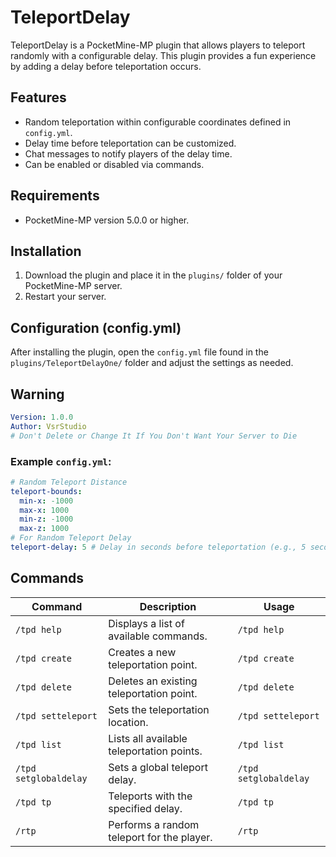 # TeleportDelay

TeleportDelay is a PocketMine-MP plugin that allows players to teleport randomly with a configurable delay. This plugin provides a fun experience by adding a delay before teleportation occurs.

## Features
- Random teleportation within configurable coordinates defined in `config.yml`.
- Delay time before teleportation can be customized.
- Chat messages to notify players of the delay time.
- Can be enabled or disabled via commands.

## Requirements
- PocketMine-MP version 5.0.0 or higher.

## Installation
1. Download the plugin and place it in the `plugins/` folder of your PocketMine-MP server.
2. Restart your server.

## Configuration (config.yml)
After installing the plugin, open the `config.yml` file found in the `plugins/TeleportDelayOne/` folder and adjust the settings as needed.

## Warning
```yaml
Version: 1.0.0
Author: VsrStudio
# Don't Delete or Change It If You Don't Want Your Server to Die
```
### Example `config.yml`:
```yaml
# Random Teleport Distance
teleport-bounds:
  min-x: -1000
  max-x: 1000
  min-z: -1000
  max-z: 1000
# For Random Teleport Delay
teleport-delay: 5 # Delay in seconds before teleportation (e.g., 5 seconds)
```
## Commands

| Command                | Description                                 | Usage               |
|------------------------|---------------------------------------------|---------------------|
| `/tpd help`             | Displays a list of available commands.      | `/tpd help`         |
| `/tpd create`           | Creates a new teleportation point.          | `/tpd create`       |
| `/tpd delete`           | Deletes an existing teleportation point.    | `/tpd delete`       |
| `/tpd setteleport`      | Sets the teleportation location.            | `/tpd setteleport`  |
| `/tpd list`             | Lists all available teleportation points.   | `/tpd list`         |
| `/tpd setglobaldelay`   | Sets a global teleport delay.               | `/tpd setglobaldelay` |
| `/tpd tp`               | Teleports with the specified delay.         | `/tpd tp`           |
| `/rtp`                  | Performs a random teleport for the player.  | `/rtp`              |

